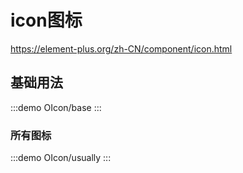 # icon图标

https://element-plus.org/zh-CN/component/icon.html

## 基础用法

:::demo
OIcon/base
:::

### 所有图标

:::demo
OIcon/usually
:::
